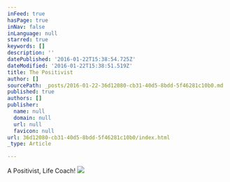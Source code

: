 ```yaml
---
inFeed: true
hasPage: true
inNav: false
inLanguage: null
starred: true
keywords: []
description: ''
datePublished: '2016-01-22T15:38:54.725Z'
dateModified: '2016-01-22T15:38:51.519Z'
title: The Positivist
author: []
sourcePath: _posts/2016-01-22-36d12080-cb31-40d5-8bdd-5f46281c10b0.md
published: true
authors: []
publisher:
  name: null
  domain: null
  url: null
  favicon: null
url: 36d12080-cb31-40d5-8bdd-5f46281c10b0/index.html
_type: Article

---
```

A Positivist, Life Coach!
![](https://s3-us-west-2.amazonaws.com/the-grid-img/p/8be92d15d654280a424405c752de23afde68b825.jpg)